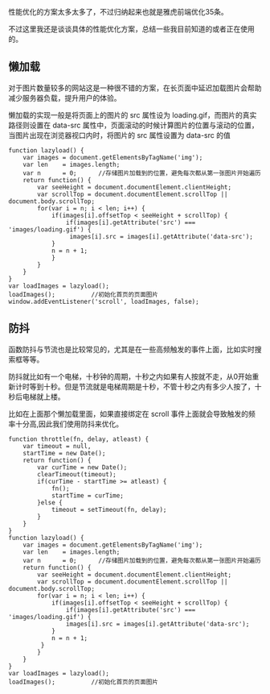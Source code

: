 性能优化的方案太多太多了，不过归纳起来也就是雅虎前端优化35条。

不过这里我还是谈谈具体的性能优化方案，总结一些我目前知道的或者正在使用的。

## 懒加载

对于图片数量较多的网站这是一种很不错的方案，在长页面中延迟加载图片会帮助减少服务器负载，提升用户的体验。

懒加载的实现一般是将页面上的图片的 src 属性设为 loading.gif，而图片的真实路径则设置在 data-src 属性中，页面滚动的时候计算图片的位置与滚动的位置，当图片出现在浏览器视口内时，将图片的 src 属性设置为 data-src 的值

```
function lazyload() {
	var images = document.getElementsByTagName('img');
	var len    = images.length;
	var n      = 0;      //存储图片加载到的位置，避免每次都从第一张图片开始遍历		
	return function() {
	    var seeHeight = document.documentElement.clientHeight;
		var scrollTop = document.documentElement.scrollTop || document.body.scrollTop;
		for(var i = n; i < len; i++) {
		    if(images[i].offsetTop < seeHeight + scrollTop) {
		        if(images[i].getAttribute('src') === 'images/loading.gif') {
			     images[i].src = images[i].getAttribute('data-src');
			}
			n = n + 1;
		    }
	    }
	}
}
var loadImages = lazyload();
loadImages();          //初始化首页的页面图片
window.addEventListener('scroll', loadImages, false);

```

## 防抖

函数防抖与节流也是比较常见的，尤其是在一些高频触发的事件上面，比如实时搜索框等等。

防抖就比如有一个电梯，十秒钟的周期，十秒之内如果有人按就不走，从0开始重新计时等到十秒。但是节流就是电梯周期是十秒，不管十秒之内有多少人按了，十秒后电梯就上楼。

比如在上面那个懒加载里面，如果直接绑定在 scroll 事件上面就会导致触发的频率十分高,因此我们使用防抖来优化。

```
function throttle(fn, delay, atleast) {
	var timeout = null,
    startTime = new Date();
	return function() {
		var curTime = new Date();
		clearTimeout(timeout);
		if(curTime - startTime >= atleast) {
		    fn();
		    startTime = curTime;
		}else {
		    timeout = setTimeout(fn, delay);
		}
	}
}
function lazyload() {
    var images = document.getElementsByTagName('img');
    var len    = images.length;
    var n      = 0;      //存储图片加载到的位置，避免每次都从第一张图片开始遍历		
    return function() {
	    var seeHeight = document.documentElement.clientHeight;
	    var scrollTop = document.documentElement.scrollTop || document.body.scrollTop;
	    for(var i = n; i < len; i++) {
	        if(images[i].offsetTop < seeHeight + scrollTop) {
	            if(images[i].getAttribute('src') === 'images/loading.gif') {
		        images[i].src = images[i].getAttribute('data-src');
	        }
		    n = n + 1;
	     }
	    }
    }
}
var loadImages = lazyload();
loadImages();          //初始化首页的页面图片
```